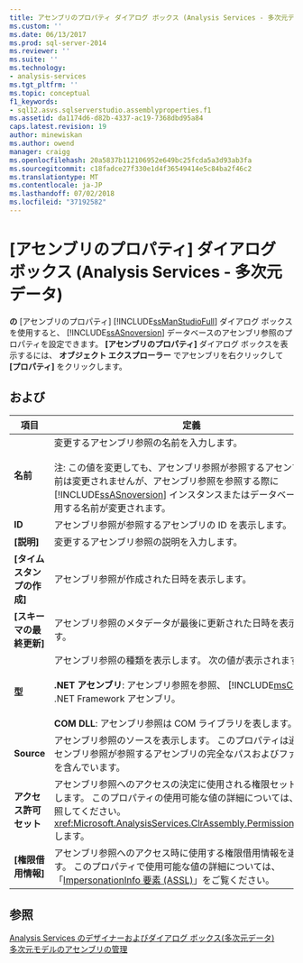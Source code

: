 ```yaml
---
title: アセンブリのプロパティ ダイアログ ボックス (Analysis Services - 多次元データ) |Microsoft Docs
ms.custom: ''
ms.date: 06/13/2017
ms.prod: sql-server-2014
ms.reviewer: ''
ms.suite: ''
ms.technology:
- analysis-services
ms.tgt_pltfrm: ''
ms.topic: conceptual
f1_keywords:
- sql12.asvs.sqlserverstudio.assemblyproperties.f1
ms.assetid: da1174d6-d82b-4337-ac19-7368dbd95a84
caps.latest.revision: 19
author: minewiskan
ms.author: owend
manager: craigg
ms.openlocfilehash: 20a5837b112106952e649bc25fcda5a3d93ab3fa
ms.sourcegitcommit: c18fadce27f330e1d4f36549414e5c84ba2f46c2
ms.translationtype: MT
ms.contentlocale: ja-JP
ms.lasthandoff: 07/02/2018
ms.locfileid: "37192582"
---
```

# <a name="assembly-properties-dialog-box-analysis-services---multidimensional-data"></a>[アセンブリのプロパティ] ダイアログ ボックス (Analysis Services - 多次元データ)
  **の** [アセンブリのプロパティ] [!INCLUDE[ssManStudioFull](../includes/ssmanstudiofull-md.md)] ダイアログ ボックスを使用すると、 [!INCLUDE[ssASnoversion](../includes/ssasnoversion-md.md)] データベースのアセンブリ参照のプロパティを設定できます。 **[アセンブリのプロパティ]** ダイアログ ボックスを表示するには、 **オブジェクト エクスプローラー** でアセンブリを右クリックして **[プロパティ]** をクリックします。  
  
## <a name="options"></a>および  
  
|項目|定義|  
|----------|----------------|  
|**名前**|変更するアセンブリ参照の名前を入力します。<br /><br /> 注: この値を変更しても、アセンブリ参照が参照するアセンブリの名前は変更されませんが、アセンブリ参照を参照する際に [!INCLUDE[ssASnoversion](../includes/ssasnoversion-md.md)] インスタンスまたはデータベースが使用する名前が変更されます。|  
|**ID**|アセンブリ参照が参照するアセンブリの ID を表示します。|  
|**[説明]**|変更するアセンブリ参照の説明を入力します。|  
|**[タイムスタンプの作成]**|アセンブリ参照が作成された日時を表示します。|  
|**[スキーマの最終更新]**|アセンブリ参照のメタデータが最後に更新された日時を表示します。|  
|**型**|アセンブリ参照の種類を表示します。 次の値が表示されます。<br /><br /> **.NET アセンブリ**: アセンブリ参照を参照、 [!INCLUDE[msCoName](../includes/msconame-md.md)] .NET Framework アセンブリ。<br /><br /> **COM DLL**: アセンブリ参照は COM ライブラリを表します。|  
|**Source**|アセンブリ参照のソースを表示します。 このプロパティは通常、アセンブリ参照が参照するアセンブリの完全なパスおよびファイル名を含んでいます。|  
|**アクセス許可セット**|アセンブリ参照へのアクセスの決定に使用される権限セットを選択します。 このプロパティの使用可能な値の詳細については、次を参照してください。<xref:Microsoft.AnalysisServices.ClrAssembly.PermissionSet%2A>します。|  
|**[権限借用情報]**|アセンブリ参照へのアクセス時に使用する権限借用情報を選択します。 このプロパティで使用可能な値の詳細については、「[ImpersonationInfo 要素 &#40;ASSL&#41;](scripting/properties/impersonationinfo-element-assl.md)」をご覧ください。|  
  
## <a name="see-also"></a>参照  
 [Analysis Services のデザイナーおよびダイアログ ボックス&#40;多次元データ&#41;](analysis-services-designers-and-dialog-boxes-multidimensional-data.md)   
 [多次元モデルのアセンブリの管理](multidimensional-models/multidimensional-model-assemblies-management.md)  
  
  
